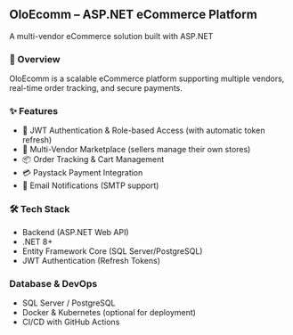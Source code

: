 ## OloEcomm – ASP.NET eCommerce Platform

A multi-vendor eCommerce solution built with ASP.NET

### 🚀 Overview
OloEcomm is a scalable eCommerce platform supporting multiple vendors, real-time order tracking, and secure payments.

### ✨ Features
-  🔐 JWT Authentication & Role-based Access (with automatic token refresh)
- 🛒 Multi-Vendor Marketplace (sellers manage their own stores)
- 📦 Order Tracking & Cart Management
- 💳 Paystack Payment Integration
- 📩 Email Notifications (SMTP support)

### 🛠️ Tech Stack
- Backend (ASP.NET Web API)
- .NET 8+
- Entity Framework Core (SQL Server/PostgreSQL)
- JWT Authentication (Refresh Tokens)

### Database & DevOps
- SQL Server / PostgreSQL
- Docker & Kubernetes (optional for deployment)
- CI/CD with GitHub Actions
